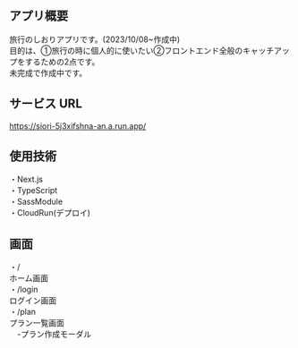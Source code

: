 ## アプリ概要
旅行のしおりアプリです。(2023/10/08~作成中)<br>
目的は、①旅行の時に個人的に使いたい②フロントエンド全般のキャッチアップをするための2点です。<br>
未完成で作成中です。

## サービス URL

https://siori-5j3xifshna-an.a.run.app/<br/>

## 使用技術

・Next.js<br/>
・TypeScript<br/>
・SassModule<br/>
・CloudRun(デプロイ)<br/>

## 画面

・/<br/>ホーム画面<br/>
・/login<br/>ログイン画面<br/>
・/plan<br/>プラン一覧画面<br/>　-プラン作成モーダル<br/>

